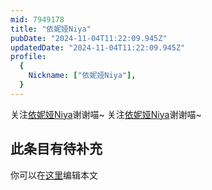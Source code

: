 ```yaml
---
mid: 7949178
title: "依妮娅Niya"
pubDate: "2024-11-04T11:22:09.945Z"
updatedDate: "2024-11-04T11:22:09.945Z"
profile:
  {
    Nickname: ["依妮娅Niya"],
  }
---
```


关注[依妮娅Niya](https://space.bilibili.com/7949178)谢谢喵~ 关注[依妮娅Niya](https://space.bilibili.com/7949178)谢谢喵~

## 此条目有待补充
你可以在[这里](https://github.com/Yuhanawa/VTuber.ICU-Content/edit/master/v/依妮娅Niya/index.md)编辑本文
